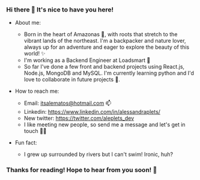 ### Hi there 👋 It's nice to have you here!

- About me:
   - Born in the heart of Amazonas 🌱, with roots that stretch to the vibrant lands of the northeast. I'm a backpacker and nature lover, always up for an adventure and eager to explore the beauty of this world! ✨
   - I'm working as a Backend Engineer at Loadsmart 🚛
   - So far I've done a few front and backend projects using React.js, Node.js, MongoDB and MySQL. I'm currently learning python and I'd love to collaborate in future projects 💛. 
   

- How to reach me:
  - Email: itsalematos@hotmail.com 📫 
  - Linkedin: https://www.linkedin.com/in/alessandraplets/ 
  - New twitter: https://twitter.com/aleplets_dev
  - I like meeting new people, so send me a message and let's get in touch 👯💬

- Fun fact:
  - I grew up surrounded by rivers but I can't swim! Ironic, huh?

### Thanks for reading! Hope to hear from you soon! 👋
